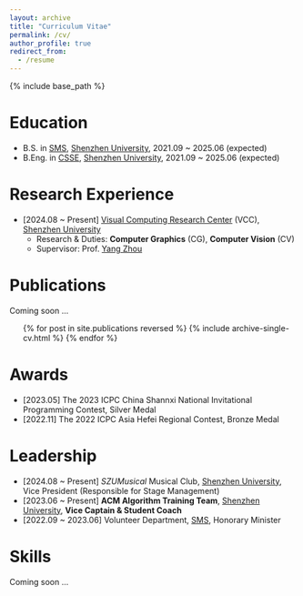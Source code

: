 ```yaml
---
layout: archive
title: "Curriculum Vitae"
permalink: /cv/
author_profile: true
redirect_from:
  - /resume
---
```


{% include base_path %}

Education
======
* B.S. in [SMS](https://math.szu.edu.cn/), [Shenzhen University](https://www.szu.edu.cn/), 2021.09 ~ 2025.06 (expected)
* B.Eng. in [CSSE](https://csse.szu.edu.cn/), [Shenzhen University](https://www.szu.edu.cn/), 2021.09 ~ 2025.06 (expected)

Research Experience
======

* [2024.08 ~ Present] [Visual Computing Research Center](https://vcc.tech) (VCC), [Shenzhen University](https://www.szu.edu.cn/)
  * Research & Duties: **Computer Graphics** (CG), **Computer Vision** (CV)
  * Supervisor: Prof. [Yang Zhou](https://zhouyangvcc.github.io/)

Publications
======

Coming soon ...

  <ul>{% for post in site.publications reversed %}
    {% include archive-single-cv.html %}
  {% endfor %}</ul>
  
Awards
======
* [2023.05] The 2023 ICPC China Shannxi National Invitational Programming Contest, Silver Medal
* [2022.11] The 2022 ICPC Asia Hefei Regional Contest, Bronze Medal

Leadership
======
* [2024.08 ~ Present]  *SZUMusical* Musical Club, [Shenzhen University](https://www.szu.edu.cn/), Vice President (Responsible for Stage Management)
* [2023.06 ~ Present]  **ACM Algorithm Training Team**, [Shenzhen University](https://www.szu.edu.cn/), **Vice Captain & Student Coach**
* [2022.09 ~ 2023.06]  Volunteer Department, [SMS](https://math.szu.edu.cn/), Honorary Minister

Skills
======

Coming soon ...

<!-- * Skill 1
* Skill 2
  * Sub-skill 2.1
  * Sub-skill 2.2
  * Sub-skill 2.3
* Skill 3 -->

<!-- Talks
======
  <ul>{% for post in site.talks reversed %}
    {% include archive-single-talk-cv.html  %}
  {% endfor %}</ul>

Teaching
======
  <ul>{% for post in site.teaching reversed %}
    {% include archive-single-cv.html %}
  {% endfor %}</ul> -->

